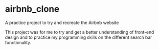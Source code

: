 # airbnb_clone
A practice project to try and recreate the Airbnb website

This project was for me to try and get a better understanding of front-end design and to practice my programming skills on the different search bar functionality.
